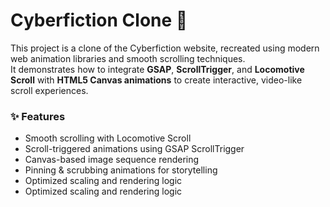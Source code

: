 # Cyberfiction Clone 🚀

This project is a clone of the Cyberfiction website, recreated using modern web animation libraries and smooth scrolling techniques.  
It demonstrates how to integrate **GSAP**, **ScrollTrigger**, and **Locomotive Scroll** with **HTML5 Canvas animations** to create interactive, video-like scroll experiences.  

### ✨ Features
- Smooth scrolling with Locomotive Scroll
- Scroll-triggered animations using GSAP ScrollTrigger
- Canvas-based image sequence rendering
- Pinning & scrubbing animations for storytelling
- Optimized scaling and rendering logic
- Optimized scaling and rendering logic
